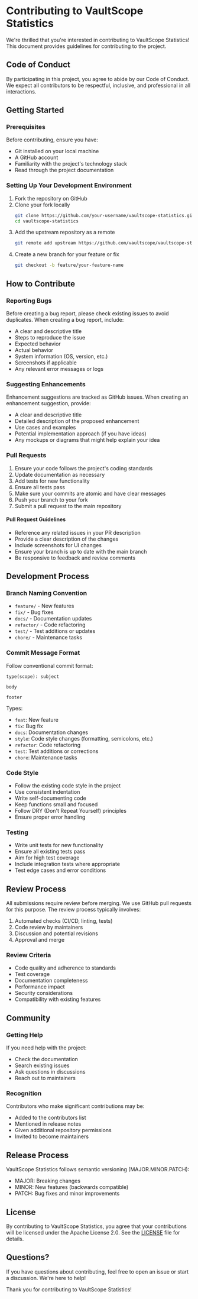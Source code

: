 # Contributing to VaultScope Statistics

We're thrilled that you're interested in contributing to VaultScope Statistics! This document provides guidelines for contributing to the project.

## Code of Conduct

By participating in this project, you agree to abide by our Code of Conduct. We expect all contributors to be respectful, inclusive, and professional in all interactions.

## Getting Started

### Prerequisites

Before contributing, ensure you have:
- Git installed on your local machine
- A GitHub account
- Familiarity with the project's technology stack
- Read through the project documentation

### Setting Up Your Development Environment

1. Fork the repository on GitHub
2. Clone your fork locally
   ```bash
   git clone https://github.com/your-username/vaultscope-statistics.git
   cd vaultscope-statistics
   ```
3. Add the upstream repository as a remote
   ```bash
   git remote add upstream https://github.com/vaultscope/vaultscope-statistics.git
   ```
4. Create a new branch for your feature or fix
   ```bash
   git checkout -b feature/your-feature-name
   ```

## How to Contribute

### Reporting Bugs

Before creating a bug report, please check existing issues to avoid duplicates. When creating a bug report, include:

- A clear and descriptive title
- Steps to reproduce the issue
- Expected behavior
- Actual behavior
- System information (OS, version, etc.)
- Screenshots if applicable
- Any relevant error messages or logs

### Suggesting Enhancements

Enhancement suggestions are tracked as GitHub issues. When creating an enhancement suggestion, provide:

- A clear and descriptive title
- Detailed description of the proposed enhancement
- Use cases and examples
- Potential implementation approach (if you have ideas)
- Any mockups or diagrams that might help explain your idea

### Pull Requests

1. Ensure your code follows the project's coding standards
2. Update documentation as necessary
3. Add tests for new functionality
4. Ensure all tests pass
5. Make sure your commits are atomic and have clear messages
6. Push your branch to your fork
7. Submit a pull request to the main repository

#### Pull Request Guidelines

- Reference any related issues in your PR description
- Provide a clear description of the changes
- Include screenshots for UI changes
- Ensure your branch is up to date with the main branch
- Be responsive to feedback and review comments

## Development Process

### Branch Naming Convention

- `feature/` - New features
- `fix/` - Bug fixes
- `docs/` - Documentation updates
- `refactor/` - Code refactoring
- `test/` - Test additions or updates
- `chore/` - Maintenance tasks

### Commit Message Format

Follow conventional commit format:

```
type(scope): subject

body

footer
```

Types:
- `feat`: New feature
- `fix`: Bug fix
- `docs`: Documentation changes
- `style`: Code style changes (formatting, semicolons, etc.)
- `refactor`: Code refactoring
- `test`: Test additions or corrections
- `chore`: Maintenance tasks

### Code Style

- Follow the existing code style in the project
- Use consistent indentation
- Write self-documenting code
- Keep functions small and focused
- Follow DRY (Don't Repeat Yourself) principles
- Ensure proper error handling

### Testing

- Write unit tests for new functionality
- Ensure all existing tests pass
- Aim for high test coverage
- Include integration tests where appropriate
- Test edge cases and error conditions

## Review Process

All submissions require review before merging. We use GitHub pull requests for this purpose. The review process typically involves:

1. Automated checks (CI/CD, linting, tests)
2. Code review by maintainers
3. Discussion and potential revisions
4. Approval and merge

### Review Criteria

- Code quality and adherence to standards
- Test coverage
- Documentation completeness
- Performance impact
- Security considerations
- Compatibility with existing features

## Community

### Getting Help

If you need help with the project:

- Check the documentation
- Search existing issues
- Ask questions in discussions
- Reach out to maintainers

### Recognition

Contributors who make significant contributions may be:

- Added to the contributors list
- Mentioned in release notes
- Given additional repository permissions
- Invited to become maintainers

## Release Process

VaultScope Statistics follows semantic versioning (MAJOR.MINOR.PATCH):

- MAJOR: Breaking changes
- MINOR: New features (backwards compatible)
- PATCH: Bug fixes and minor improvements

## License

By contributing to VaultScope Statistics, you agree that your contributions will be licensed under the Apache License 2.0. See the [LICENSE](LICENSE) file for details.

## Questions?

If you have questions about contributing, feel free to open an issue or start a discussion. We're here to help!

Thank you for contributing to VaultScope Statistics!